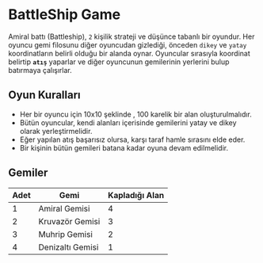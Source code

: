 # BattleShip Game 
Amiral battı (Battleship), `2` kişilik strateji ve düşünce tabanlı bir oyundur. Her oyuncu gemi filosunu diğer oyuncudan gizlediği, önceden `dikey` ve `yatay` koordinatların belirli olduğu bir alanda oynar. Oyuncular sırasıyla koordinat belirtip **`atış`** yaparlar ve diğer oyuncunun gemilerinin yerlerini bulup batırmaya çalışırlar.

## Oyun Kuralları
 - Her bir oyuncu için 10x10 şeklinde , 100 karelik bir alan oluşturulmalıdır.
 - Bütün oyuncular, kendi alanları içerisinde gemilerini yatay ve dikey olarak yerleştirmelidir.
 - Eğer yapılan atış başarısız olursa, karşı taraf hamle sırasını elde eder.
 - Bir kişinin bütün gemileri batana kadar oyuna devam edilmelidir.

## Gemiler
| Adet | Gemi | Kapladığı Alan |
|------|------|----------------|
|   1  |Amiral Gemisi|       4        |
|   2  |Kruvazör Gemisi|       3        |
|   3  |Muhrip Gemisi|       2        |
|   4  |Denizaltı Gemisi|       1        |



